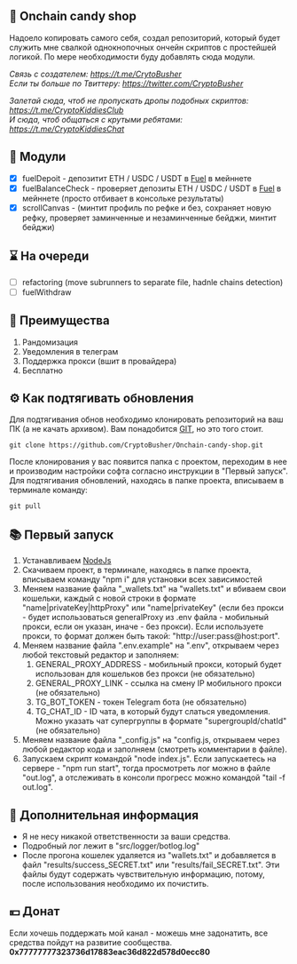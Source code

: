 ## 🚀 Onchain candy shop
Надоело копировать самого себя, создал репозиторий, который будет служить мне свалкой однокнопочных ончейн скриптов с простейшей логикой. По мере необходимости буду добавлять сюда модули.

<i>Связь с создателем: https://t.me/CrytoBusher</i> <br>
<i>Если ты больше по Твиттеру: https://twitter.com/CryptoBusher</i> <br>

<i>Залетай сюда, чтоб не пропускать дропы подобных скриптов: https://t.me/CryptoKiddiesClub</i> <br>
<i>И сюда, чтоб общаться с крутыми ребятами: https://t.me/CryptoKiddiesChat</i> <br>

## 💎 Модули
- [x] fuelDepoit - депозитит ETH / USDC / USDT в [Fuel](https://app.fuel.network/earn-points/deposit/) в мейннете
- [x] fuelBalanceCheck - проверяет депозиты ETH / USDC / USDT в [Fuel](https://app.fuel.network/earn-points/deposit/) в мейннете (просто отбивает в консольке результаты)
- [x] scrollCanvas - (минтит профиль по рефке и без, сохраняет новую рефку, проверяет заминченные и незаминченные бейджи, минтит бейджи)

## ⌛️ На очереди
- [ ] refactoring (move subrunners to separate file, hadnle chains detection)
- [ ] fuelWithdraw

## 🤔 Преимущества
1. Рандомизация
2. Уведомления в телеграм
3. Поддержка прокси (вшит в провайдера)
4. Бесплатно

## ⚙️ Как подтягивать обновления
Для подтягивания обнов необходимо клонировать репозиторий на ваш ПК (а не качать архивом). Вам понадобится [GIT](https://git-scm.com/), но это того стоит.
```
git clone https://github.com/CryptoBusher/Onchain-candy-shop.git
```

После клонирования у вас появится папка с проектом, переходим в нее и производим настройки софта согласно инструкции в "Первый запуск". Для подтягивания обновлений, находясь в папке проекта, вписываем в терминале команду:
```
git pull
```

## 📚 Первый запуск
1. Устанавливаем [NodeJs](https://nodejs.org/en/download)
2. Скачиваем проект, в терминале, находясь в папке проекта, вписываем команду "npm i" для установки всех зависимостей
3. Меняем название файла "_wallets.txt" на "wallets.txt" и вбиваем свои кошельки, каждый с новой строки в формате "name|privateKey|httpProxy" или "name|privateKey" (если без прокси - будет использоваться generalProxy из .env файла - мобильный прокси, если он указан, иначе - без прокси).  Если используете прокси, то формат должен быть такой: "http://user:pass@host:port".
4. Меняем название файла ".env.example" на ".env", открываем через любой текстовый редактор и заполняем:
    1. GENERAL_PROXY_ADDRESS - мобильный прокси, который будет использован для кошельков без прокси (не обязательно)
    2. GENERAL_PROXY_LINK - ссылка на смену IP мобильного прокси (не обязательно)
    3. TG_BOT_TOKEN - токен Telegram бота (не обязательно)
    4. TG_CHAT_ID - ID чата, в который будут слаться уведомления. Можно указать чат супергруппы в формате "supergroupId/chatId" (не обязательно)
5. Меняем название файла "_config.js" на "config.js, открываем через любой редактор кода и заполняем (смотреть комментарии в файле).
6. Запускаем скрипт командой "node index.js". Если запускаетесь на сервере - "npm run start", тогда просмотреть лог можно в файле "out.log", а отслеживать в консоли прогресс можно командой "tail -f out.log".

## 🌵 Дополнительная информация
- Я не несу никакой ответственности за ваши средства.
- Подробный лог лежит в "src/logger/botlog.log"
- После прогона кошелек удаляется из "wallets.txt" и добавляется в файл "results/success_SECRET.txt" или "results/fail_SECRET.txt". Эти файлы будут содержать чувствительную информацию, потому, после использования необходимо их почистить.

## 💴 Донат
Если хочешь поддержать мой канал - можешь мне задонатить, все средства пойдут на развитие сообщества.
<b>0x77777777323736d17883eac36d822d578d0ecc80<b>
